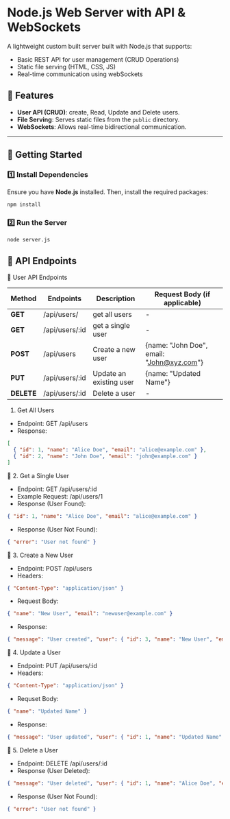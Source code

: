 # Node.js Web Server with API & WebSockets

A lightweight custom built server built with Node.js that supports:
- Basic REST API for user management (CRUD Operations)
- Static file serving (HTML, CSS, JS)
- Real-time communication using webSockets

##  📌 Features
- **User API (CRUD)**: create, Read, Update and Delete users. 
- **File Serving**: Serves static files from the `public` directory.
- **WebSockets**: Allows real-time bidirectional communication.

---

## 🚀 Getting Started

### 1️⃣ Install Dependencies
Ensure you have **Node.js** installed. Then, install the required packages:

```sh
npm install

```

### 2️⃣ Run the Server
```sh
node server.js
```


## 🔗 API Endpoints
📌 User API Endpoints

| Method  | Endpoints | Description | Request Body (if applicable) |
|-------  | --------- | ----------- | ---------------------------- |
| **GET** | /api/users/ | get all users | -                        |
| **GET** | /api/users/:id | get a single user | -                 |
| **POST** | /api/users | Create a new user | {name: "John Doe", email: "John@xyz.com"} |
| **PUT** | /api/users/:id | Update an existing user | {name: "Updated Name"} |
| **DELETE** | /api/users/:id | Delete a user | -                  | 


1. Get All Users
- Endpoint: GET /api/users
- Response:
```json
[
  { "id": 1, "name": "Alice Doe", "email": "alice@example.com" },
  { "id": 2, "name": "John Doe", "email": "john@example.com" }
]
```

📍 2. Get a Single User
- Endpoint: GET /api/users/:id
- Example Request: /api/users/1
- Response (User Found):
```json
{ "id": 1, "name": "Alice Doe", "email": "alice@example.com" }
```
- Response (User Not Found):
```json
{ "error": "User not found" }
```

📍 3. Create a New User
- Endpoint: POST /api/users
- Headers: 
```json
{ "Content-Type": "application/json" }
```
- Request Body:
```json
{ "name": "New User", "email": "newuser@example.com" }
```
- Response:
```json
{ "message": "User created", "user": { "id": 3, "name": "New User", "email": "newuser@example.com" } }
```

📍 4. Update a User
- Endpoint: PUT /api/users/:id
- Headers: 
```json
{ "Content-Type": "application/json" }
```
- Requset Body:
```json
{ "name": "Updated Name" }
```
- Response:
```json
{ "message": "User updated", "user": { "id": 1, "name": "Updated Name", "email": "alice@example.com" } }
```

📍 5. Delete a User
- Endpoint: DELETE /api/users/:id
- Response (User Deleted):
```json
{ "message": "User deleted", "user": { "id": 1, "name": "Alice Doe", "email": "alice@example.com" } }
```
- Response (User Not Found):
```json
{ "error": "User not found" }
```




